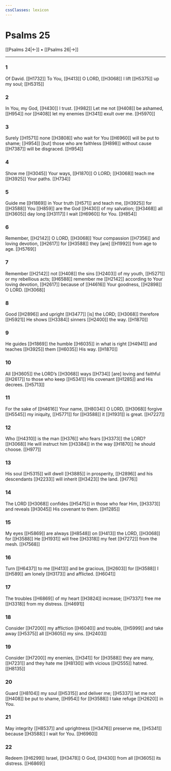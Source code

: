 ```yaml
---
cssClasses: lexicon
---
```


# Psalms 25

[[Psalms 24|←]] • [[Psalms 26|→]]

---

### 1
Of David. [[H1732]] To You, [[H413]] O LORD, [[H3068]] I lift [[H5375]] up my soul; [[H5315]]

### 2
In You,  my God, [[H430]] I trust. [[H982]] Let me not [[H408]] be ashamed, [[H954]] nor [[H408]] let my enemies [[H341]] exult over me. [[H5970]]

### 3
Surely [[H1571]] none [[H3808]] who wait for You [[H6960]] will be put to shame; [[H954]] [but] those who are faithless [[H898]] without cause [[H7387]] will be disgraced. [[H954]]

### 4
Show me [[H3045]] Your ways, [[H1870]] O LORD; [[H3068]] teach me [[H3925]] Your paths. [[H734]]

### 5
Guide me [[H1869]] in Your truth [[H571]] and teach me, [[H3925]] for [[H3588]] You [[H859]] are the God [[H430]] of my salvation; [[H3468]] all [[H3605]] day long [[H3117]] I wait [[H6960]] for You. [[H854]]

### 6
Remember, [[H2142]] O LORD, [[H3068]] Your compassion [[H7356]] and loving devotion, [[H2617]] for [[H3588]] they [are] [[H1992]] from age to age. [[H5769]]

### 7
Remember [[H2142]] not [[H408]] the sins [[H2403]] of my youth, [[H5271]] or my rebellious acts; [[H6588]] remember me [[H2142]] according to  Your loving devotion, [[H2617]] because of [[H4616]] Your goodness, [[H2898]] O LORD. [[H3068]]

### 8
Good [[H2896]] and upright [[H3477]] [is] the LORD; [[H3068]] therefore [[H5921]] He shows [[H3384]] sinners [[H2400]] the way. [[H1870]]

### 9
He guides [[H1869]] the humble [[H6035]] in what is right [[H4941]] and teaches [[H3925]] them [[H6035]] His way. [[H1870]]

### 10
All [[H3605]] the LORD’s [[H3068]] ways [[H734]] [are] loving and faithful [[H2617]] to those who keep [[H5341]] His covenant [[H1285]] and His decrees. [[H5713]]

### 11
For the sake of [[H4616]] Your name, [[H8034]] O LORD, [[H3068]] forgive [[H5545]] my iniquity, [[H5771]] for [[H3588]] it [[H1931]] is great. [[H7227]]

### 12
Who [[H4310]] is the man [[H376]] who fears [[H3373]] the LORD? [[H3068]] He will instruct him [[H3384]] in the way [[H1870]] he should choose. [[H977]]

### 13
His soul [[H5315]] will dwell [[H3885]] in prosperity, [[H2896]] and his descendants [[H2233]] will inherit [[H3423]] the land. [[H776]]

### 14
The LORD [[H3068]] confides [[H5475]] in those who fear Him, [[H3373]] and reveals [[H3045]] His covenant to them. [[H1285]]

### 15
My eyes [[H5869]] are always [[H8548]] on [[H413]] the LORD, [[H3068]] for [[H3588]] He [[H1931]] will free [[H3318]] my feet [[H7272]] from the mesh. [[H7568]]

### 16
Turn [[H6437]] to me [[H413]] and be gracious, [[H2603]] for [[H3588]] I [[H589]] am lonely [[H3173]] and afflicted. [[H6041]]

### 17
The troubles [[H6869]] of my heart [[H3824]] increase; [[H7337]] free me [[H3318]] from my distress. [[H4691]]

### 18
Consider [[H7200]] my affliction [[H6040]] and trouble, [[H5999]] and take away [[H5375]] all [[H3605]] my sins. [[H2403]]

### 19
Consider [[H7200]] my enemies, [[H341]] for [[H3588]] they are many, [[H7231]] and they hate me [[H8130]] with vicious [[H2555]] hatred. [[H8135]]

### 20
Guard [[H8104]] my soul [[H5315]] and deliver me; [[H5337]] let me not [[H408]] be put to shame, [[H954]] for [[H3588]] I take refuge [[H2620]] in You. 

### 21
May integrity [[H8537]] and uprightness [[H3476]] preserve me, [[H5341]] because [[H3588]] I wait for You. [[H6960]]

### 22
Redeem [[H6299]] Israel, [[H3478]] O God, [[H430]] from all [[H3605]] its distress. [[H6869]]

